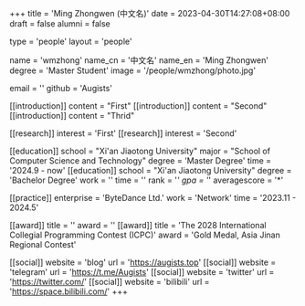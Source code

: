 +++
title = 'Ming Zhongwen (中文名)'
date = 2023-04-30T14:27:08+08:00
draft = false
alumni = false

type = 'people'
layout = 'people'

name = 'wmzhong'
name_cn = '中文名'
name_en = 'Ming Zhongwen'
degree = 'Master Student'
image = '/people/wmzhong/photo.jpg'

email = ''
github = 'Augists'

[[introduction]]
    content = "First"
[[introduction]]
    content = "Second"
[[introduction]]
    content = "Thrid"

[[research]]
    interest = 'First'
[[research]]
    interest = 'Second'

[[education]]
    school = "Xi'an Jiaotong University"
    major = "School of Computer Science and Technology"
    degree = 'Master Degree'
    time = '2024.9 - now'
[[education]]
    school = "Xi'an Jiaotong University"
    degree = 'Bachelor Degree'
    work = ''
    time = ''
    rank = '*'
    gpa = '*'
    averagescore = '*'

[[practice]]
    enterprise = 'ByteDance Ltd.'
    work = 'Network'
    time = '2023.11 - 2024.5'

[[award]]
    title = ''
    award = ''
[[award]]
    title = 'The 2028 International Collegial Programming Contest (ICPC)'
    award = 'Gold Medal, Asia Jinan Regional Contest'

[[social]]
    website = 'blog'
    url = 'https://augists.top'
[[social]]
    website = 'telegram'
    url = 'https://t.me/Augists'
[[social]]
    website = 'twitter'
    url = 'https://twitter.com/'
[[social]]
    website = 'bilibili'
    url = 'https://space.bilibili.com/'
+++
